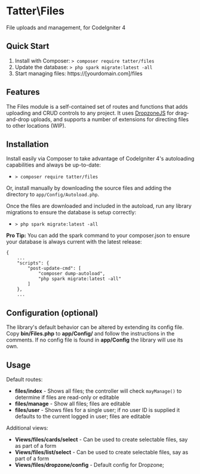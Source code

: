 # Tatter\Files
File uploads and management, for CodeIgniter 4

## Quick Start

1. Install with Composer: `> composer require tatter/files`
2. Update the database: `> php spark migrate:latest -all`
3. Start managing files: https://[yourdomain.com]/files

## Features

The Files module is a self-contained set of routes and functions that adds uploading and
CRUD controls to any project. It uses [DropzoneJS](https://www.dropzonejs.com) for
drag-and-drop uploads, and supports a number of extensions for directing files to other
locations (WIP).

## Installation

Install easily via Composer to take advantage of CodeIgniter 4's autoloading capabilities
and always be up-to-date:
* `> composer require tatter/files`

Or, install manually by downloading the source files and adding the directory to
`app/Config/Autoload.php`.

Once the files are downloaded and included in the autoload, run any library migrations
to ensure the database is setup correctly:
* `> php spark migrate:latest -all`

**Pro Tip:** You can add the spark command to your composer.json to ensure your database is
always current with the latest release:
```
{
	...
    "scripts": {
        "post-update-cmd": [
            "composer dump-autoload",
            "php spark migrate:latest -all"
        ]
    },
	...
```

## Configuration (optional)

The library's default behavior can be altered by extending its config file. Copy
**bin/Files.php** to **app/Config/** and follow the instructions
in the comments. If no config file is found in **app/Config** the library will use its own.

## Usage

Default routes:
* **files/index** - Shows all files; the controller will check `mayManage()` to determine if files are read-only or editable
* **files/manage** - Show all files; files are editable
* **files/user** - Shows files for a single user; if no user ID is supplied it defaults to the current logged in user; files are editable

Additional views:
* **Views/files/cards/select** - Can be used to create selectable files, say as part of a form
* **Views/files/list/select** - Can be used to create selectable files, say as part of a form
* **Views/files/dropzone/config** - Default config for Dropzone; 
